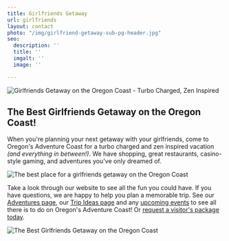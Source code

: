 ```yaml
---
title: Girlfriends Getaway
url: girlfriends
layout: contact
photo: "/img/girlfriend-getaway-sub-pg-header.jpg"
seo:
  description: ''
  title: ''
  imgalt: ''
  image: ''

---
```

![Girlfriends Getaway on the Oregon Coast - Turbo Charged, Zen Inspired](/img/girlfriends-getaway-hdr-695x322.jpg)

## The Best Girlfriends Getaway on the Oregon Coast!

When you're planning your next getaway with your girlfriends, come to Oregon's Adventure Coast for a turbo charged and zen inspired vacation _(and everything in between!)_. We have shopping, great restaurants, casino-style gaming, and adventures you've only dreamed of. 

![The best place for a girlfriends getaway on the Oregon Coast](/img/GirlfriendsPage-Triptik.jpg)

Take a look through our website to see all the fun you could have. If you have questions, we are happy to help you plan a memorable trip. See our [Adventures page](/adventures), our [Trip Ideas page](/tripideas) and any [upcoming events](/events) to see all there is to do on Oregon's Adventure Coast! Or [request a visitor's package today](/contact). 

![The Best Girlfriends Getaway on the Oregon Coast](/img/girlfriends-getaway-collage.jpg)